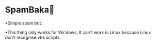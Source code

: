# SpamBaka👾
•Simple spam bot.

•This thing only works for Windows, It can't work in Linux because Linux don't recognise vbs scripts.
